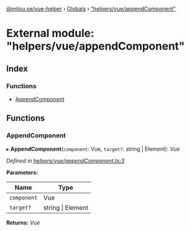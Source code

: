 [@milou.se/vue-helper](../README.md) › [Globals](../globals.md) › ["helpers/vue/appendComponent"](_helpers_vue_appendcomponent_.md)

# External module: "helpers/vue/appendComponent"

## Index

### Functions

* [AppendComponent](_helpers_vue_appendcomponent_.md#appendcomponent)

## Functions

###  AppendComponent

▸ **AppendComponent**(`component`: Vue, `target?`: string | Element): *Vue*

*Defined in [helpers/vue/appendComponent.ts:3](https://github.com/milou-se/milou-vue-helper/blob/1661c8d/src/helpers/vue/appendComponent.ts#L3)*

**Parameters:**

Name | Type |
------ | ------ |
`component` | Vue |
`target?` | string &#124; Element |

**Returns:** *Vue*
